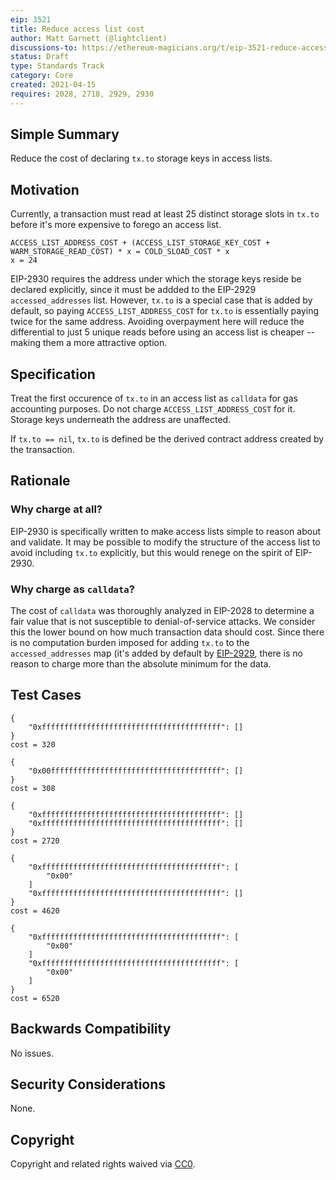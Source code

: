 ```yaml
---
eip: 3521
title: Reduce access list cost
author: Matt Garnett (@lightclient)
discussions-to: https://ethereum-magicians.org/t/eip-3521-reduce-access-list-cost/6072
status: Draft
type: Standards Track
category: Core
created: 2021-04-15
requires: 2028, 2718, 2929, 2930
---
```


## Simple Summary

Reduce the cost of declaring `tx.to` storage keys in access lists.

## Motivation

Currently, a transaction must read at least 25 distinct storage slots in `tx.to`
before it's more expensive to forego an access list.

```
ACCESS_LIST_ADDRESS_COST + (ACCESS_LIST_STORAGE_KEY_COST + WARM_STORAGE_READ_COST) * x = COLD_SLOAD_COST * x
x = 24
```

EIP-2930 requires the address under which the storage keys reside be declared
explicitly, since it must be addded to the EIP-2929 `accessed_addresses` list.
However, `tx.to` is a special case that is added by default, so paying
`ACCESS_LIST_ADDRESS_COST` for `tx.to` is essentially paying twice for the same
address. Avoiding overpayment here will reduce the differential to just 5 unique
reads before using an access list is cheaper -- making them a more attractive
option.

## Specification

Treat the first occurence of `tx.to` in an access list as `calldata` for gas
accounting purposes. Do not charge `ACCESS_LIST_ADDRESS_COST` for it. Storage
keys underneath the address are unaffected.

If `tx.to == nil`, `tx.to` is defined be the derived contract address created by
the transaction.

##  Rationale

### Why charge at all?

EIP-2930 is specifically written to make access lists simple to reason about and
validate. It may be possible to modify the structure of the access list to avoid
including `tx.to` explicitly, but this would renege on the spirit of EIP-2930.

### Why charge as `calldata`?

The cost of `calldata` was  thoroughly analyzed in EIP-2028 to determine
a fair value that is not susceptible to denial-of-service attacks. We consider
this the lower bound on how much transaction data should cost. Since there is
no computation burden imposed for adding `tx.to` to the `accessed_addresses`
map (it's added by default by [EIP-2929](./eip-2929.md), there is no reason to charge more than
the absolute minimum for the data.

## Test Cases
```
{
    "0xffffffffffffffffffffffffffffffffffffffff": []
}
cost = 320

{
    "0x00ffffffffffffffffffffffffffffffffffffff": []
}
cost = 308

{
    "0xffffffffffffffffffffffffffffffffffffffff": []
    "0xffffffffffffffffffffffffffffffffffffffff": []
}
cost = 2720

{
    "0xffffffffffffffffffffffffffffffffffffffff": [
        "0x00"
    ]
    "0xffffffffffffffffffffffffffffffffffffffff": []
}
cost = 4620

{
    "0xffffffffffffffffffffffffffffffffffffffff": [
        "0x00"
    ]
    "0xffffffffffffffffffffffffffffffffffffffff": [
        "0x00"
    ]
}
cost = 6520
```

## Backwards Compatibility
No issues.

## Security Considerations
None.

## Copyright
Copyright and related rights waived via [CC0](https://creativecommons.org/publicdomain/zero/1.0/).
